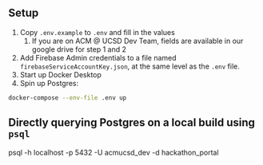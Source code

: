 ## Setup

1. Copy `.env.example` to `.env` and fill in the values
   1. If you are on ACM @ UCSD Dev Team, fields are available in our google drive for step 1 and 2
2. Add Firebase Admin credentials to a file named `firebaseServiceAccountKey.json`, at the same level as the `.env` file.
3. Start up Docker Desktop
4. Spin up Postgres:

```bash
docker-compose --env-file .env up
```

## Directly querying Postgres on a local build using `psql`

psql -h localhost -p 5432 -U acmucsd_dev -d hackathon_portal

